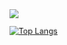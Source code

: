 <img src="https://capsule-render.vercel.app/api?type=모양&color=색상코드&height=높이&section=header&text=텍스트&fontSize=텍스트크기" />

[![Top Langs](https://github-readme-stats.vercel.app/api/top-langs/?username=jgh711@naver.com)](https://github.com/anuraghazra/github-readme-stats)
